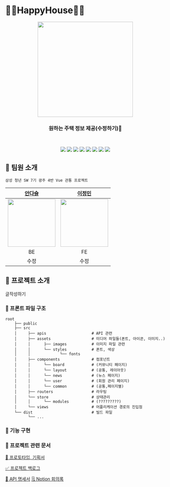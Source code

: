# 💛🏡HappyHouse🏡💛

<div align="center">   
    <img src ="https://user-images.githubusercontent.com/72871348/169956481-566cb41f-e034-4348-b8c5-6b361f021c67.svg" width=300px>
    <h3> 원하는 주택 정보 제공(수정하기)🏡</h3>
    <br>
    <p align="center">
  <img src="https://img.shields.io/badge/API-Kakao_Map-red?style=flat"
  <img src="https://img.shields.io/badge/API-Naver_News-skyblue?style=flat"> 
  <img src="https://img.shields.io/badge/Library-vue_Chart-4285F4?style=flat&logo=google&logoColor=white">
  <img src="https://img.shields.io/badge/Library-vue_Bootstrap-563D7C?style=flat&logo=bootstrap">
  <img src="https://img.shields.io/badge/Language-Java_11-007396?style=flat&logo=java&logoColor=white"> 
  <img src="https://img.shields.io/badge/Language-JavaScript-F7DF1E?style=flat&logo=javascript&logoColor=white"> 
  <img src="https://img.shields.io/badge/Database-MySql-F80000?style=flat&logo=oracle&logoColor=white">
  <img src="https://img.shields.io/badge/Framework-Vue-D22128?style=flat&logo=apahce&logoColor=white">
  <img src="https://img.shields.io/badge/Framework-SpringFramework-6DB33F?style=flat&logo=spring&logoColor=white">

</p>
</div>

<!-- ## 💛 배포 주소

> Click :
 -->

<!-- ## 💛 데모 영상

>  -->

## 💛 팀원 소개

```
삼성 청년 SW 7기 광주 4반 Vue 관통 프로젝트
```

|                                             [안다슬](https://github.com/daseullll)                                              |                                             [이정민](https://github.com/jmlee9707)                                             |
| :-----------------------------------------------------------------------------------------------------------------------------: | :----------------------------------------------------------------------------------------------------------------------------: |
| <img src="https://user-images.githubusercontent.com/72871348/169957063-f14b8d83-6a83-4950-88be-ddf362a29665.jpeg" width="150"/> | <img src="https://user-images.githubusercontent.com/72871348/169957444-3e3a7ad7-d0fe-4a0a-9061-d7546aaae495.jpg" width="150"/> |
|                                                               BE                                                                |                                                               FE                                                               |
|                                                              수정                                                               |                                                              수정                                                              |

## 💛 프로젝트 소개

글작성하기

<!-- ## 💛 기능소개

### 기능 1 -->

### 📂 프론트 파일 구조

```text
root
    ├── public
    ├── src
    │     ├── apis                    # API 관련
    │     ├── assets                  # 미디어 파일들(폰트, 아이콘, 이미지..)
    │     │      ├── images           # 이미지 파일 관련
    │     │      └── styles           # 폰트, 색상
    │     │             └── fonts
    │     ├── components              # 컴포넌트
    │     │      └── board            # (커뮤니티 페이지)
    │     │      └── layout           # (공통, 레이아웃)
    │     │      └── news             # (뉴스 페이지)
    │     │      └── user             # (회원 관리 페이지)
    │     │      └── common           # (공통,페이지별)
    │     ├── routers                 # 라우팅
    │     └── store                   # 상태관리
    │     │      └── modules          # (?????????)
    │     └── views                   # 어플리케이션 경로의 진입점
    └── dist                          # 빌드 파일
          └── ...
```

### 📂 기능 구현

### 📂 프로젝트 관련 문서

[🎨 프로토타입, 기획서]()

[✅ 프로젝트 백로그]()

[📡 API 명세서]()
[🗒 Notion 회의록]()
